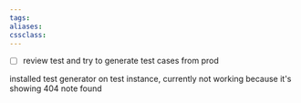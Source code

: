 ```yaml
---
tags:
aliases:
cssclass:
---
```


- [ ] review test and try to generate test cases from prod 

installed test generator on test instance, currently not working because it's showing 404 note found 
